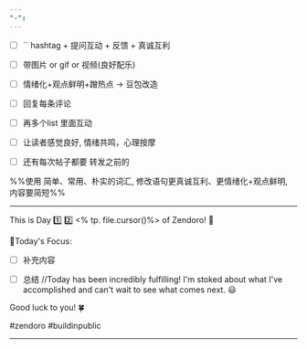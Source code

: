 ```yaml
---
"-":
---
```


- [ ] `` hashtag + 提问互动 + 反馈 + 真诚互利
- [ ] 带图片 or gif  or 视频(良好配乐)
- [ ] 情绪化+观点鲜明+蹭热点 -> 豆包改造
- [ ] 回复每条评论
- [ ] 再多个list 里面互动
- [ ] 让读者感觉良好, 情绪共鸣，心理按摩
- [ ] 还有每次帖子都要 转发之前的



%%使用 简单、常用、朴实的词汇, 修改语句更真诚互利、更情绪化+观点鲜明, 内容要简短%%

---

This is Day 1️⃣ 2️⃣ <% tp. file.cursor()%> of Zendoro! 💪

🚧Today's Focus:
- [ ] 补充内容

- [ ] 总结 //Today has been incredibly fulfilling! I'm stoked about what I've accomplished and can't wait to see what comes next. 😃

Good luck to you! 🍀

#zendoro #buildinpublic

----
